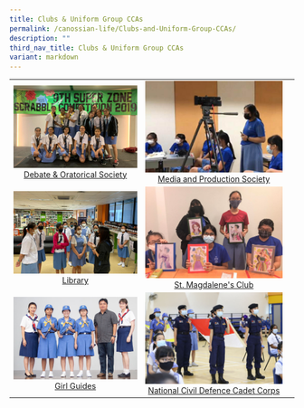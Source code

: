 ```yaml
---
title: Clubs & Uniform Group CCAs
permalink: /canossian-life/Clubs-and-Uniform-Group-CCAs/
description: ""
third_nav_title: Clubs & Uniform Group CCAs
variant: markdown
---
```

|   |   |   |
|:---:|:---:|:---:|
| ![](/images/Canossian%20Life/CLUBS%20&%20UNIFORM%20GROUP%20CCAS/DOS_Scrabble-Competition.jpeg) [Debate & Oratorical Society](/canossian-life/Clubs-and-Uniform-Group-CCAs/debate-oratorical-society/) | ![](/images/Canossian%20Life/CLUBS%20&%20UNIFORM%20GROUP%20CCAS/PM3_Broadcasting-Training-1.jpeg) [Media and Production Society](/canossian-life/Clubs-and-Uniform-Group-CCAs/media-and-production-society/) |
| ![](/images/Canossian%20Life/CLUBS%20&%20UNIFORM%20GROUP%20CCAS/library-Orientation.jpg) [Library](/canossian-life/Clubs-and-Uniform-Group-CCAs/library/)  | ![](/images/Canossian%20Life/CLUBS%20&%20UNIFORM%20GROUP%20CCAS/St-Magdalene_s-Club-8_Photoframing-and-Colouring.jpg) [St. Magdalene's Club](/canossian-life/Clubs-and-Uniform-Group-CCAs/st-magdalenes-club/) |  |
| ![](/images/Canossian%20Life/CLUBS%20&%20UNIFORM%20GROUP%20CCAS/Baden_Powell-Award-2019.jpeg)  [Girl Guides](/canossian-life/Clubs-and-Uniform-Group-CCAs/girl-guides/) | ![](/images/Canossian%20Life/CLUBS%20&%20UNIFORM%20GROUP%20CCAS/FDCA_2180.jpg)  [National Civil Defence Cadet Corps](/canossian-life/Clubs-and-Uniform-Group-CCAs/national-civil-defence-cadet-corps/) |   |